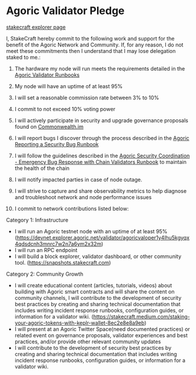 # Agoric Validator Pledge
[stakecraft explorer page](https://main.explorer.agoric.net/validator/agoricvaloper1avjyymefy3wzepse09q3hrgnla3fjr72av43e9)

I, StakeCraft hereby commit to the following work and support for the benefit of the Agoric Network and Community. If, for any reason, I do not meet these commitments then I understand that I may lose delegation staked to me.:

1. The hardware my node will run meets the requirements detailed in the [Agoric Validator Runbooks](https://github.com/Agoric/agoric-sdk/wiki/Runbooks)

2. My node will have an uptime of at least 95%

3. I will set a reasonable commission rate between 3% to 10%

4. I commit to not exceed 10% voting power

5. I will actively participate in security and upgrade governance proposals found on [Commonwealth.im](https://commonwealth.im/agoric)

6. I will report bugs I discover through the process described in the [Agoric Reporting a Security Bug Runbook](https://github.com/Agoric/agoric-sdk/wiki/Runbook:-Reporting-a-Security-Bug)

7. I will follow the guidelines described in the [Agoric Security Coordination - Emergency Bug Response with Chain Validators Runbook](https://github.com/Agoric/agoric-sdk/wiki/Runbook:-Security-Coordination---Emergency-Bug-Response-with-Chain-Validators) to maintain the health of the chain

8. I will notify impacted parties in case of node outage.

9. I will strive to capture and share observability metrics to help diagnose and troubleshoot network and node performance issues

10. I commit to network contributions listed below:

Category 1: Infrastructure

 - I will run an Agoric testnet node with an uptime of at least 95% (https://devnet.explorer.agoric.net/validator/agoricvaloper1y4lhu5kgyqx4qdsdcnh3mnrc7w2n7a6ym2x32m) 
 - I will run an RPC endpoint 
 - I will build a block explorer, validator dashboard, or other community tool. (https://snapshots.stakecraft.com)

Category 2: Community Growth

 - I will create educational content (articles, tutorials, videos) about building with Agoric smart contracts and will share the content on community channels, I will contribute to the development of security best practices by creating and sharing technical documentation that includes writing incident response runbooks, configuration guides, or information for a validator wiki. (https://stakecraft.medium.com/staking-your-agoric-tokens-with-keplr-wallet-8ec2e8e8a9eb)
 - I will present at an Agoric Twitter Space(need documented practices) or related event on governance proposals, validator experiences and best practices, and/or provide other relevant community updates
 - I will contribute to the development of security best practices by creating and sharing technical documentation that includes writing incident response runbooks, configuration guides, or information for a validator wiki.
